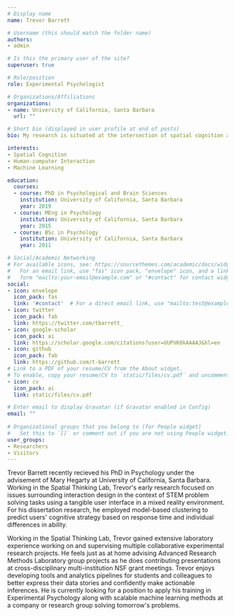 ```yaml
---
# Display name
name: Trevor Barrett

# Username (this should match the folder name)
authors:
- admin

# Is this the primary user of the site?
superuser: true

# Role/position
role: Experimental Psychologist

# Organizations/Affiliations
organizations:
- name: University of California, Santa Barbara
  url: ""

# Short bio (displayed in user profile at end of posts)
bio: My research is situated at the intersection of spatial cognition and human-computer interaction.

interests:
- Spatial Cognition
- Human-computer Interaction
- Machine Learning

education:
  courses:
  - course: PhD in Psychological and Brain Sciences
    institution: University of California, Santa Barbara
    year: 2019
  - course: MEng in Psychology
    institution: University of California, Santa Barbara
    year: 2015
  - course: BSc in Psychology
    institution: University of California, Santa Barbara
    year: 2011

# Social/Academic Networking
# For available icons, see: https://sourcethemes.com/academic/docs/widgets/#icons
#   For an email link, use "fas" icon pack, "envelope" icon, and a link in the
#   form "mailto:your-email@example.com" or "#contact" for contact widget.
social:
- icon: envelope
  icon_pack: fas
  link: '#contact'  # For a direct email link, use "mailto:test@example.org".
- icon: twitter
  icon_pack: fab
  link: https://twitter.com/tbarrett_
- icon: google-scholar
  icon_pack: ai
  link: https://scholar.google.com/citations?user=UUPVK0kAAAAJ&hl=en
- icon: github
  icon_pack: fab
  link: https://github.com/t-barrett
# Link to a PDF of your resume/CV from the About widget.
# To enable, copy your resume/CV to `static/files/cv.pdf` and uncomment the lines below.  
- icon: cv
  icon_pack: ai
  link: static/files/cv.pdf

# Enter email to display Gravatar (if Gravatar enabled in Config)
email: ""
  
# Organizational groups that you belong to (for People widget)
#   Set this to `[]` or comment out if you are not using People widget.  
user_groups:
- Researchers
- Visitors
---
```


Trevor Barrett recently recieved his PhD in Psychology under the advisement of Mary Hegarty at University of California, Santa Barbara. Working in the Spatial Thinking Lab, Trevor's early research focused on issues surrounding interaction design in the context of STEM problem solving tasks using a tangible user interface in a mixed reality environment. For his dissertation research, he employed model-based clustering to predict users' cognitive strategy based on response time and individual differences in ability.

Working in the Spatial Thinking Lab, Trevor gained extensive laboratory experience working on and supervising multiple collaborative experimental research projects. He feels just as at home advising Advanced Research Methods Laboratory group projects as he does contributing presentations at cross-disciplinary multi-institution NSF grant meetings. Trevor enjoys developing tools and analytics pipelines for students and colleagues to better express their data stories and confidently make actionable inferences. He is currently looking for a position to apply his training in Experimental Psychology along with scalable machine learning methods at a company or research group solving tomorrow's problems.


